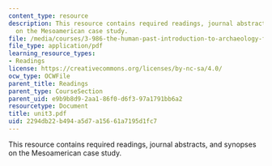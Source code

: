 ```yaml
---
content_type: resource
description: This resource contains required readings, journal abstracts, and synopses
  on the Mesoamerican case study.
file: /media/courses/3-986-the-human-past-introduction-to-archaeology-fall-2006/2294db22b494a5d7a15661a7195d1fc7_unit3.pdf
file_type: application/pdf
learning_resource_types:
- Readings
license: https://creativecommons.org/licenses/by-nc-sa/4.0/
ocw_type: OCWFile
parent_title: Readings
parent_type: CourseSection
parent_uid: e9b9b8d9-2aa1-86f0-d6f3-97a1791bb6a2
resourcetype: Document
title: unit3.pdf
uid: 2294db22-b494-a5d7-a156-61a7195d1fc7
---
```

This resource contains required readings, journal abstracts, and synopses on the Mesoamerican case study.